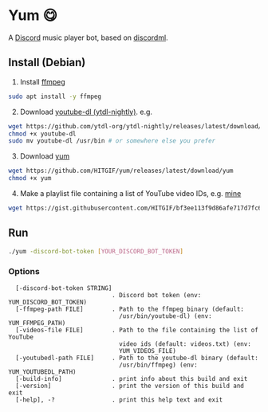 # Yum 😋

A [Discord](https://discord.com/) music player bot, based on [discordml](https://github.com/ushitora-anqou/discordml).

## Install (Debian)
1. Install [ffmpeg](https://ffmpeg.org/)
```sh
sudo apt install -y ffmpeg
```
2. Download [youtube-dl (ytdl-nightly)](https://github.com/ytdl-org/ytdl-nightly). e.g.
```sh
wget https://github.com/ytdl-org/ytdl-nightly/releases/latest/download/youtube-dl
chmod +x youtube-dl
sudo mv youtube-dl /usr/bin # or somewhere else you prefer
```
3. Download [yum](https://github.com/HITGIF/yum)
```sh
wget https://github.com/HITGIF/yum/releases/latest/download/yum
chmod +x yum
```
4. Make a playlist file containing a list of YouTube video IDs, e.g. [mine](https://gist.github.com/HITGIF/bf3ee113f9d86afe717d7fc6a6731b8c)
```sh
wget https://gist.githubusercontent.com/HITGIF/bf3ee113f9d86afe717d7fc6a6731b8c/raw/57df953ab9ff70709825031559b1d5f1562f3ed1/videos.txt
```

## Run
```sh
./yum -discord-bot-token [YOUR_DISCORD_BOT_TOKEN]
```
### Options
```
  [-discord-bot-token STRING]
                             . Discord bot token (env: YUM_DISCORD_BOT_TOKEN)
  [-ffmpeg-path FILE]        . Path to the ffmpeg binary (default:
                               /usr/bin/youtube-dl) (env: YUM_FFMPEG_PATH)
  [-videos-file FILE]        . Path to the file containing the list of YouTube
                               video ids (default: videos.txt) (env:
                               YUM_VIDEOS_FILE)
  [-youtubedl-path FILE]     . Path to the youtube-dl binary (default:
                               /usr/bin/ffmpeg) (env: YUM_YOUTUBEDL_PATH)
  [-build-info]              . print info about this build and exit
  [-version]                 . print the version of this build and exit
  [-help], -?                . print this help text and exit
```
